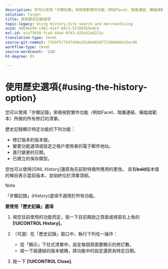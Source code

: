 ```yaml
---
description: 您可以使用「步驟記錄」來檢視對實作功能（例如Facet、階層連結、橫幅或範本）所做的所有修訂的清單。
solution: Target
title: 使用歷史記錄選項
topic-legacy: Using History,Site search and merchandising
uuid: 48b9ee9d-cd61-41e7-b8c3-5f1665b9a9cb
exl-id: eca73650-fca4-44a4-9f43-d25a52e8222c
translation-type: tm+mt
source-git-commit: 7559f5f7437d46e3510d4659772308666425ec96
workflow-type: tm+mt
source-wordcount: '228'
ht-degree: 0%

---
```


# 使用歷史選項{#using-the-history-option}

您可以使用「步驟記錄」來檢視對實作功能（例如Facet、階層連結、橫幅或範本）所做的所有修訂的清單。

歷史記錄顯示特定功能的下列功能：

* 修訂版本的版本號。
* 變更功能選項或設定之帳戶使用者的電子郵件地址。
* 進行變更的日期。
* 已建立的保存類型。

您也可以使用[!DNL History]還原為先前對特徵所應用的更改。 具有&#x200B;**bold**&#x200B;版本值的條目表示當前版本，並始終位於清單頂部。

>[!NOTE]
>
>「步驟記錄」(History)選項不適用於所有功能。

**要使用「歷史記錄」選項**

1. 視您目前使用的功能而定，按一下目前開啟之頁面或視窗右上角的&#x200B;**[!UICONTROL History]**。
1. （可選）在「歷史記錄」窗口中，執行下列任一操作：

   * 從「顯示」下拉式清單中，設定每個頁面要顯示的修訂數。
   * 按一下超連結的版本號碼，將功能中的設定還原為特定日期。

1. 按一下 **[!UICONTROL Close]**.
